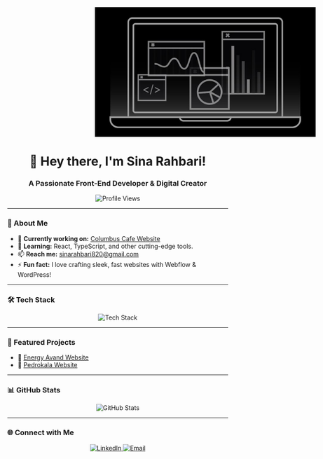 <img  align="center" src="https://github.com/sinarahbari/Sina-Rahbari/raw/main/sinove-1.jpg" alt="Sinover Image" style="display:block; margin-left:200px; " />
<h1 align="center"> 👋 Hey there, I'm Sina Rahbari!</h1>

<h3 align="center">A Passionate Front-End Developer & Digital Creator</h3>

<p align="center">
  <img src="https://komarev.com/ghpvc/?username=sinarahbari&label=Profile%20Views&color=blue&style=flat" alt="Profile Views" />
</p>

---

### 🚀 About Me

- 🔭 **Currently working on:** [Columbus Cafe Website](https://sinarahbari.github.io/Columbus-Cafe/)  
- 🌱 **Learning:** React, TypeScript, and other cutting-edge tools.  
- 📫 **Reach me:** [sinarahbari820@gmail.com](mailto:sinarahbari820@gmail.com)  
- ⚡ **Fun fact:** I love crafting sleek, fast websites with Webflow & WordPress!  

---

### 🛠️ Tech Stack

<p align="center">
  <img src="https://skillicons.dev/icons?i=html,css,js,react,typescript,wordpress,webflow,figma,github,git,vscode" alt="Tech Stack" />
</p>

---

### 📌 Featured Projects

- 🔗 [Energy Avand Website](https://www.energy-avand.com)  
- 🔗 [Pedrokala Website](https://Pedrokala.com)  

---

### 📊 GitHub Stats

<p align="center">
  <img src="https://github-readme-stats.vercel.app/api?username=sinarahbari&show_icons=true&theme=radical" alt="GitHub Stats" />
</p>

---

### 🌐 Connect with Me

<p align="center">
  <a href="https://linkedin.com/in/sina-rahbari" target="_blank">
    <img src="https://img.shields.io/badge/LinkedIn-0077B5?style=for-the-badge&logo=linkedin&logoColor=white" alt="LinkedIn" />
  </a>
  <a href="mailto:sinarahbari820@gmail.com">
    <img src="https://img.shields.io/badge/Email-D14836?style=for-the-badge&logo=gmail&logoColor=white" alt="Email" />
  </a>
</p>
